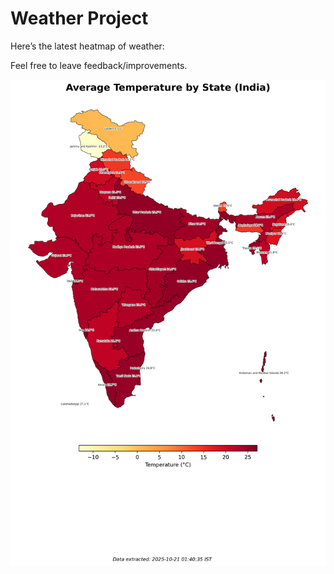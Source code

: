 # Weather Project

Here’s the latest heatmap of weather:

Feel free to leave feedback/improvements.

![India Heatmap](docs/assets/india_heatmap.png?v=F6973D)
